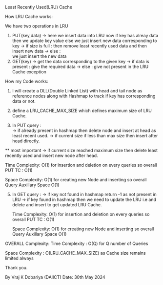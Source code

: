 
Least Recently Used(LRU) Cache

How LRU Cache works:

We have two operations in LRU 
1) PUT(key,data) -> here we insert data into LRU now if key has alreay data then we update key value 
                    else we just insert new data corresponding to key
                    -> if size is full :
                                      then remove least recently used data and then insert new data
                    -> else :          
                             we just insert the new data
2) GET(key)     -> get the data corresponding to the given key
                    -> if data is present :
                                          give the required data
                    -> else :
                             give not present in the LRU Cache exception


How my Code works:

1) I will create a DLL(Double Linked List) with head and tail node as reference nodes
   along with Hashmap to track if key has corresponding data or not.

2) define a LRU_CACHE_MAX_SIZE which defines maximum size of LRU Cache.

3) In PUT query :  
                    -> if already present in hashmap then delete node and insert at head as least recent used.
                    -> if current size if less than max size then insert after head directly.
   
** most important   -> if current size reached maximum size then delete least recently used and insert new node after head.

   Time Complexity: O(1) for insertion and deletion on every queries so overall PUT TC : O(1)
   
   Space Complexity: O(1) for creating new Node and inserting so overall Query Auxillary Space O(1)

  

5) In GET query :
                    -> if key not found in hashmap return -1 as not present in LRU
                    -> if key found in hashmap then we need to update the LRU i.e and
                       delete and insert to get updated LRU Cache.

   Time Complexity: O(1) for insertion and deletion on every queries so overall PUT TC : O(1)
   
   Space Complexity: O(1) for creating new Node and inserting so overall Query Auxillary Space O(1)



OVERALL Complexity:
   Time Complexity : O(Q) for Q number of Queries
    
   Space Complexity : O(LRU_CACHE_MAX_SIZE) as Cache size remains limited always


Thank you.

By Vraj K Dobariya (DAIICT)
Date: 30th May 2024


